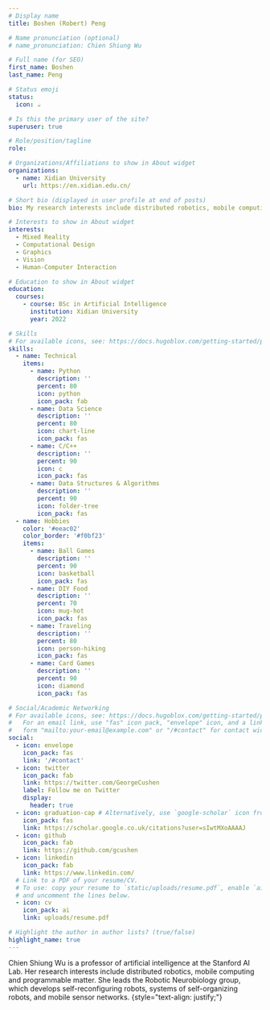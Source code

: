 ```yaml
---
# Display name
title: Boshen (Robert) Peng

# Name pronunciation (optional)
# name_pronunciation: Chien Shiung Wu

# Full name (for SEO)
first_name: Boshen
last_name: Peng

# Status emoji
status:
  icon: ☕️

# Is this the primary user of the site?
superuser: true

# Role/position/tagline
role: 

# Organizations/Affiliations to show in About widget
organizations:
  - name: Xidian University
    url: https://en.xidian.edu.cn/

# Short bio (displayed in user profile at end of posts)
bio: My research interests include distributed robotics, mobile computing and programmable matter.

# Interests to show in About widget
interests:
  - Mixed Reality
  - Computational Design
  - Graphics
  - Vision
  - Human-Computer Interaction

# Education to show in About widget
education:
  courses:
    - course: BSc in Artificial Intelligence
      institution: Xidian University
      year: 2022

# Skills
# For available icons, see: https://docs.hugoblox.com/getting-started/page-builder/#icons
skills:
  - name: Technical
    items:
      - name: Python
        description: ''
        percent: 80
        icon: python
        icon_pack: fab
      - name: Data Science
        description: ''
        percent: 80
        icon: chart-line
        icon_pack: fas
      - name: C/C++
        description: ''
        percent: 90
        icon: c
        icon_pack: fas
      - name: Data Structures & Algorithms
        description: ''
        percent: 90
        icon: folder-tree
        icon_pack: fas
  - name: Hobbies
    color: '#eeac02'
    color_border: '#f0bf23'
    items:
      - name: Ball Games
        description: ''
        percent: 90
        icon: basketball
        icon_pack: fas
      - name: DIY Food
        description: ''
        percent: 70
        icon: mug-hot
        icon_pack: fas
      - name: Traveling
        description: ''
        percent: 80
        icon: person-hiking
        icon_pack: fas
      - name: Card Games
        description: ''
        percent: 90
        icon: diamond
        icon_pack: fas

# Social/Academic Networking
# For available icons, see: https://docs.hugoblox.com/getting-started/page-builder/#icons
#   For an email link, use "fas" icon pack, "envelope" icon, and a link in the
#   form "mailto:your-email@example.com" or "/#contact" for contact widget.
social:
  - icon: envelope
    icon_pack: fas
    link: '/#contact'
  - icon: twitter
    icon_pack: fab
    link: https://twitter.com/GeorgeCushen
    label: Follow me on Twitter
    display:
      header: true
  - icon: graduation-cap # Alternatively, use `google-scholar` icon from `ai` icon pack
    icon_pack: fas
    link: https://scholar.google.co.uk/citations?user=sIwtMXoAAAAJ
  - icon: github
    icon_pack: fab
    link: https://github.com/gcushen
  - icon: linkedin
    icon_pack: fab
    link: https://www.linkedin.com/
  # Link to a PDF of your resume/CV.
  # To use: copy your resume to `static/uploads/resume.pdf`, enable `ai` icons in `params.yaml`,
  # and uncomment the lines below.
  - icon: cv
    icon_pack: ai
    link: uploads/resume.pdf

# Highlight the author in author lists? (true/false)
highlight_name: true
---
```


Chien Shiung Wu is a professor of artificial intelligence at the Stanford AI Lab. Her research interests include distributed robotics, mobile computing and programmable matter. She leads the Robotic Neurobiology group, which develops self-reconfiguring robots, systems of self-organizing robots, and mobile sensor networks.
{style="text-align: justify;"}
